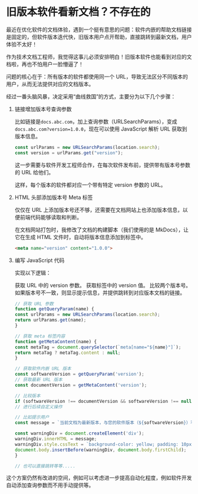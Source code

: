 # 旧版本软件看新文档？不存在的

最近在优化软件的文档体验，遇到一个挺有意思的问题：软件内嵌的帮助文档链接是固定的，但软件版本迭代快，旧版本用户点开帮助，直接跳转到最新文档，用户体验不太好！

作为技术文档工程师，我觉得这事儿必须安排明白！旧版本软件也能看到对应的文档啦，再也不怕用户一脸懵逼了！

问题的核心在于：所有版本的软件都使用同一个 URL，导致无法区分不同版本的用户，从而无法提供对应的文档版本。

经过一番头脑风暴，决定采用“曲线救国”的方式，主要分为以下几个步骤：

1. 链接增加版本号查询参数

    比如链接是`docs.abc.com`，加上查询参数（URLSearchParams），变成`docs.abc.com?version=1.0.0`，现在可以使用 JavaScript 解析 URL 获取到版本信息。

    ``` javascript
    const urlParams = new URLSearchParams(location.search);
    const version = urlParams.get("version");
    ```

    这一步需要与软件开发工程师合作，在每次软件发布前，提供带有版本号参数的 URL 给他们。

    这样，每个版本的软件都对应一个带有特定 version 参数的 URL。

2. HTML 头部添加版本号 Meta 标签

    仅仅在 URL 上添加版本号还不够，还需要在文档网站上也添加版本信息，以便前端代码能够读取和判断。

    在文档网站打包时，我修改了文档的构建脚本（我们使用的是 MkDocs），让它在生成 HTML 文件时，自动将版本信息添加到<meta>标签中。

    ``` html
    <meta name="version" content="1.0.0">
    ```

3. 编写 JavaScript 代码

    实现以下逻辑：

    获取 URL 中的 version 参数。
    获取<meta>标签中的 version 值。
    比较两个版本号。
    如果版本号不一致，则显示提示信息，并提供跳转到对应版本文档的链接。

    ``` javascript
    // 获取 URL 参数
    function getQueryParam(name) {
    const urlParams = new URLSearchParams(location.search);
    return urlParams.get(name);
    }

    // 获取 meta 标签内容
    function getMetaContent(name) {
    const metaTag = document.querySelector(`meta[name="${name}"]`);
    return metaTag ? metaTag.content : null;
    }

    // 获取软件内嵌 URL 版本
    const softwareVersion = getQueryParam('version');
    // 获取最新 URL 版本
    const documentVersion = getMetaContent('version');

    // 比较版本
    if (softwareVersion !== documentVersion && softwareVersion !== null && documentVersion !== null) {
    // 进行后续自定义操作

    // 比如提示用户
    const message = `当前文档为最新版本，与您的软件版本（${softwareVersion}）不匹配。请<a href="/document/${softwareVersion}">点击这里</a>查看对应版本的文档。`;

    const warningDiv = document.createElement('div');
    warningDiv.innerHTML = message;
    warningDiv.style.cssText = `background-color: yellow; padding: 10px; text-align: center;`;
    document.body.insertBefore(warningDiv, document.body.firstChild);
    }

    // 也可以直接跳转等等.....
    ```

这个方案仍然有改进的空间，例如可以考虑进一步提高自动化程度，例如软件开发自动添加查询参数而不用手动提供等。
